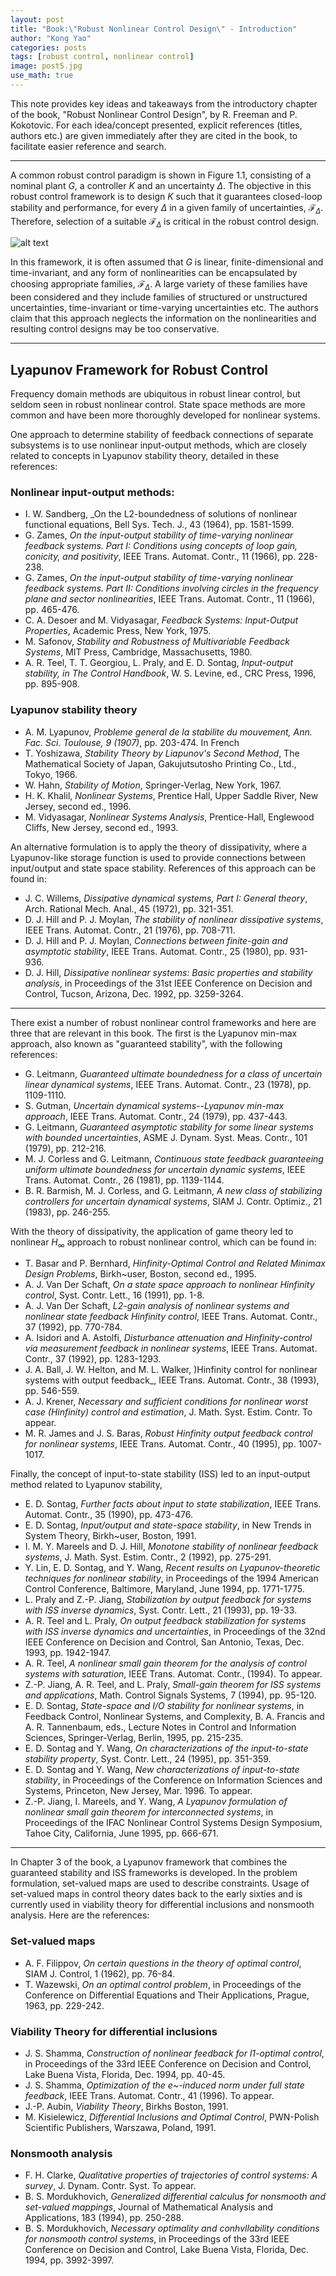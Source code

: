 ```yaml
---
layout: post
title: "Book:\"Robust Nonlinear Control Design\" - Introduction"
author: "Kong Yao"
categories: posts
tags: [robust control, nonlinear control]
image: post5.jpg
use_math: true
---
```

This note provides key ideas and takeaways from the introductory chapter of the book, "Robust Nonlinear Control Design", by R. Freeman and P. Kokotovic. For each idea/concept presented, explicit references (titles, authors etc.) are given immediately after they are cited in the book, to facilitate easier reference and search.

---

A common robust control paradigm is shown in Figure 1.1, consisting of a nominal plant $G$, a controller $K$ and an uncertainty $\Delta$. The objective in this robust control framework is to design $K$ such that it guarantees closed-loop stability and performance, for every $\Delta$ in a given family of uncertainties, $\mathcal F_{\Delta}$.  Therefore, selection of a suitable $\mathcal{F}_{\Delta}$ is critical in the robust control design.

![alt text](/assets/img/post5/rc_paradigm.PNG "Robust control paradigm")

In this framework, it is often assumed that $G$ is linear, finite-dimensional and time-invariant, and any form of nonlinearities can be encapsulated by choosing appropriate families, $\mathcal{F}_{\Delta}$. A large variety of these families have been considered and they include families of structured or unstructured uncertainties, time-invariant or time-varying uncertainties etc. The authors claim that this approach neglects the information on the nonlinearities and resulting control designs may be too conservative.

---

## Lyapunov Framework for Robust Control

Frequency domain methods are ubiquitous in robust linear control, but seldom seen in robust nonlinear control. State space methods are more common and have been more thoroughly developed for nonlinear systems.

One approach to determine stability of feedback connections of separate subsystems is to use nonlinear input-output methods, which are closely related to concepts in Lyapunov stability theory, detailed in these references:
### Nonlinear input-output methods:
- I. W. Sandberg, _On the L2-boundedness of solutions of nonlinear functional equations, Bell Sys. Tech. J., 43 (1964), pp. 1581-1599. 
- G. Zames, _On the input-output stability of time-varying nonlinear feedback systems. Part I: Conditions using concepts of loop gain, conicity, and positivity_, IEEE Trans. Automat. Contr., 11 (1966), pp. 228-238.
- G. Zames, _On the input-output stability of time-varying nonlinear feedback systems. Part II: Conditions involving circles in the frequency plane and sector nonlinearities_, IEEE Trans. Automat. Contr., 11 (1966), pp. 465-476. 
- C. A. Desoer and M. Vidyasagar, _Feedback Systems: Input-Output Properties_, Academic Press, New York, 1975. 
- M. Safonov, _Stability and Robustness of Multivariable Feedback Systems_, MIT Press, Cambridge, Massachusetts, 1980. 
- A. R. Teel, T. T. Georgiou, L. Praly, and E. D. Sontag, _Input-output stability, in The Control Handbook_, W. S. Levine, ed., CRC Press, 1996, pp. 895-908.

### Lyapunov stability theory
- A. M. Lyapunov, _Probleme general de la stabilite du mouvement, Ann. Fac. Sci. Toulouse, 9 (1907)_, pp. 203-474. In French
- T. Yoshizawa, _Stability Theory by Liapunov's Second Method_, The Mathematical Society of Japan, Gakujutsutosho Printing Co., Ltd., Tokyo, 1966.
- W. Hahn, _Stability of Motion_, Springer-Verlag, New York, 1967. 
- H. K. Khalil, _Nonlinear Systems_, Prentice Hall, Upper Saddle River, New Jersey, second ed., 1996.
- M. Vidyasagar, _Nonlinear Systems Analysis_, Prentice-Hall, Englewood Cliffs, New Jersey, second ed., 1993. 

An alternative formulation is to apply the theory of dissipativity, where a Lyapunov-like storage function is used to provide connections between input/output and state space stability. References of this approach can be found in:
- J. C. Willems, _Dissipative dynamical systems, Part I: General theory_, Arch. Rational Mech. Anal., 45 (1972), pp. 321-351.
- D. J. Hill and P. J. Moylan, _The stability of nonlinear dissipative systems_, IEEE Trans. Automat. Contr., 21 (1976), pp. 708-711. 
- D. J. Hill and P. J. Moylan, _Connections between finite-gain and asymptotic stability_, IEEE Trans. Automat. Contr., 25 (1980), pp. 931-936. 
- D. J. Hill, _Dissipative nonlinear systems: Basic properties and stability analysis_, in Proceedings of the 31st IEEE Conference on Decision and Control, Tucson, Arizona, Dec. 1992, pp. 3259-3264. 

---

There exist a number of robust nonlinear control frameworks and here are three that are relevant in this book. The first is the Lyapunov min-max approach, also known as "guaranteed stability", with the following references:
- G. Leitmann, _Guaranteed ultimate boundedness for a class of uncertain linear dynamical systems_, IEEE Trans. Automat. Contr., 23 (1978), pp. 1109-1110. 
- S. Gutman, _Uncertain dynamical systems--Lyapunov min-max approach_, IEEE Trans. Automat. Contr., 24 (1979), pp. 437-443. 
- G. Leitmann, _Guaranteed asymptotic stability for some linear systems with bounded uncertainties_, ASME J. Dynam. Syst. Meas. Contr., 101 (1979), pp. 212-216. 
- M. J. Corless and G. Leitmann, _Continuous state feedback guaranteeing uniform ultimate boundedness for uncertain dynamic systems_, IEEE Trans. Automat. Contr., 26 (1981), pp. 1139-1144.
- B. R. Barmish, M. J. Corless, and G. Leitmann, _A new class of stabilizing controllers for uncertain dynamical systems_, SIAM J. Contr. Optimiz., 21 (1983), pp. 246-255. 

With the theory of dissipativity, the application of game theory led to nonlinear $H_{\infty}$ approach to robust nonlinear control, which can be found in:
- T. Basar and P. Bernhard, _Hinfinity-Optimal Control and Related Minimax Design Problems_, Birkh~user, Boston, second ed., 1995. 
- A. J. Van Der Schaft, _On a state space approach to nonlinear Hinfinity control_, Syst. Contr. Lett., 16 (1991), pp. 1-8. 
- A. J. Van Der Schaft, _L2-gain analysis of nonlinear systems and nonlinear state feedback Hinfinity control_, IEEE Trans. Automat. Contr., 37 (1992), pp. 770-784. 
- A. Isidori and A. Astolfi, _Disturbance attenuation and Hinfinity-control via measurement feedback in nonlinear systems_, IEEE Trans. Automat. Contr., 37 (1992), pp. 1283-1293. 
- J. A. Ball, J. W. Helton, and M. L. Walker, )Hinfinity control for nonlinear systems with output feedback_, IEEE Trans. Automat. Contr., 38 (1993), pp. 546-559. 
- A. J. Krener, _Necessary and sufficient conditions for nonlinear worst case (Hinfinity) control and estimation_, J. Math. Syst. Estim. Contr. To appear. 
- M. R. James and J. S. Baras, _Robust Hinfinity output feedback control for nonlinear systems_, IEEE Trans. Automat. Contr., 40 (1995), pp. 1007-1017.

Finally, the concept of input-to-state stability (ISS) led to an input-output method related to Lyapunov stability,
- E. D. Sontag, _Further facts about input to state stabilization_, IEEE Trans. Automat. Contr., 35 (1990), pp. 473-476. 
- E. D. Sontag, _Input/output and state-space stability_, in New Trends in System Theory, Birkh~user, Boston, 1991. 
- I. M. Y. Mareels and D. J. Hill, _Monotone stability of nonlinear feedback systems_, J. Math. Syst. Estim. Contr., 2 (1992), pp. 275-291. 
- Y. Lin, E. D. Sontag, and Y. Wang, _Recent results on Lyapunov-theoretic techniques for nonlinear stability_, in Proceedings of the 1994 American Control Conference, Baltimore, Maryland, June 1994, pp. 1771-1775. 
- L. Praly and Z.-P. Jiang, _Stabilization by output feedback for systems with ISS inverse dynamics_, Syst. Contr. Lett., 21 (1993), pp. 19-33. 
- A. R. Teel and L. Praly, _On output feedback stabilization for systems with ISS inverse dynamics and uncertainties_, in Proceedings of the 32nd IEEE Conference on Decision and Control, San Antonio, Texas, Dec. 1993, pp. 1942-1947. 
- A. R. Teel, _A nonlinear small gain theorem for the analysis of control systems with saturation_, IEEE Trans. Automat. Contr., (1994). To appear. 
- Z.-P. Jiang, A. R. Teel, and L. Praly, _Small-gain theorem for ISS systems and applications_, Math. Control Signals Systems, 7 (1994), pp. 95-120. 
- E. D. Sontag, _State-space and I/O stability for nonlinear systems_, in Feedback Control, Nonlinear Systems, and Complexity, B. A. Francis and A. R. Tannenbaum, eds., Lecture Notes in Control and Information Sciences, Springer-Verlag, Berlin, 1995, pp. 215-235. 
- E. D. Sontag and Y. Wang, _On characterizations of the input-to-state stability property_, Syst. Contr. Lett., 24 (1995), pp. 351-359. 
- E. D. Sontag and Y. Wang, _New characterizations of input-to-state stability_, in Proceedings of the Conference on Information Sciences and Systems, Princeton, New Jersey, Mar. 1996. To appear. 
- Z.-P. Jiang, I. Mareels, and Y. Wang, _A Lyapunov formulation of nonlinear small gain theorem for interconnected systems_, in Proceedings of the IFAC Nonlinear Control Systems Design Symposium, Tahoe City, California, June 1995, pp. 666-671. 

---

In Chapter 3 of the book, a Lyapunov framework that combines the guaranteed stability and ISS frameworks is developed. In the problem formulation, set-valued maps are used to describe constraints. Usage of set-valued maps in control theory dates back to the early sixties and is currently used in viability theory for differential inclusions and nonsmooth analysis. Here are the references:
### Set-valued maps
- A. F. Filippov, _On certain questions in the theory of optimal control_, SIAM J. Control, 1 (1962), pp. 76-84. 
- T. Wazewski, _On an optimal control problem_, in Proceedings of the Conference on Differential Equations and Their Applications, Prague, 1963, pp. 229-242. 

### Viability Theory for differential inclusions
- J. S. Shamma, _Construction of nonlinear feedback for l1-optimal control_, in Proceedings of the 33rd IEEE Conference on Decision and Control, Lake Buena Vista, Florida, Dec. 1994, pp. 40-45.
- J. S. Shamma, _Optimization of the e~-induced norm under full state feedback_, IEEE Trans. Automat. Contr., 41 (1996). To appear. 
- J.-P. Aubin, _Viability Theory_, Birkhs Boston, 1991. 
- M. Kisielewicz, _Differential Inclusions and Optimal Control_, PWN-Polish Scientific Publishers, Warszawa, Poland, 1991.

### Nonsmooth analysis
- F. H. Clarke, _Qualitative properties of trajectories of control systems: A survey_, J. Dynam. Contr. Syst. To appear. 
- B. S. Mordukhovich, _Generalized differential calculus for nonsmooth and set-valued mappings_, Journal of Mathematical Analysis and Applications, 183 (1994), pp. 250-288. 
- B. S. Mordukhovich, _Necessary optimality and conhvllability conditions for nonsmooth control systems_, in Proceedings of the 33rd IEEE Conference on Decision and Control, Lake Buena Vista, Florida, Dec. 1994, pp. 3992-3997. 











  